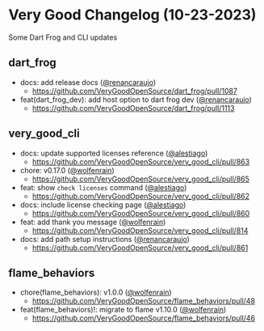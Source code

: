 # Very Good Changelog (10-23-2023)

Some Dart Frog and CLI updates

## dart_frog

- docs: add release docs ([@renancaraujo](https://github.com/renancaraujo))
  - https://github.com/VeryGoodOpenSource/dart_frog/pull/1087
- feat(dart_frog_dev): add host option to dart frog dev ([@renancaraujo](https://github.com/renancaraujo))
  - https://github.com/VeryGoodOpenSource/dart_frog/pull/1113

## very_good_cli

- docs: update supported licenses reference ([@alestiago](https://github.com/alestiago))
  - https://github.com/VeryGoodOpenSource/very_good_cli/pull/863
- chore: v0.17.0 ([@wolfenrain](https://github.com/wolfenrain))
  - https://github.com/VeryGoodOpenSource/very_good_cli/pull/865
- feat: show `check licenses` command ([@alestiago](https://github.com/alestiago))
  - https://github.com/VeryGoodOpenSource/very_good_cli/pull/862
- docs: include license checking page ([@alestiago](https://github.com/alestiago))
  - https://github.com/VeryGoodOpenSource/very_good_cli/pull/860
- feat: add thank you message ([@wolfenrain](https://github.com/wolfenrain))
  - https://github.com/VeryGoodOpenSource/very_good_cli/pull/814
- docs: add path setup instructions ([@renancaraujo](https://github.com/renancaraujo))
  - https://github.com/VeryGoodOpenSource/very_good_cli/pull/861

## flame_behaviors

- chore(flame_behaviors): v1.0.0 ([@wolfenrain](https://github.com/wolfenrain))
  - https://github.com/VeryGoodOpenSource/flame_behaviors/pull/48
- feat(flame_behaviors)!: migrate to flame v1.10.0 ([@wolfenrain](https://github.com/wolfenrain))
  - https://github.com/VeryGoodOpenSource/flame_behaviors/pull/46
